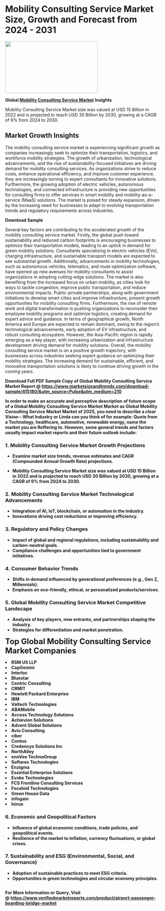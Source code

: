 <H1>Mobility Consulting Service Market Size, Growth and Forecast from 2024 - 2031</H1><img class="aligncenter size-medium wp-image-584254" src="https://thirdeyenews.in/wp-content/uploads/2024/09/Global-Market-Research-300x168.jpeg" alt="" width="300" height="168" /><p><strong>Global&nbsp;<a href="https://www.marketsizeandtrends.com/download-sample/415180/&amp;utm_source=Pulse&amp;utm_medium=210">Mobility Consulting Service Market</a> Insights</strong></p><p>Mobility Consulting Service Market size was valued at USD 15 Billion in 2022 and is projected to reach USD 30 Billion by 2030, growing at a CAGR of 9% from 2024 to 2030.</p><p><h2>Market Growth Insights</h2> <p>The mobility consulting service market is experiencing significant growth as companies increasingly seek to optimize their transportation, logistics, and workforce mobility strategies. The growth of urbanization, technological advancements, and the rise of sustainability-focused initiatives are driving demand for mobility consulting services. As organizations strive to reduce costs, enhance operational efficiency, and improve customer experience, they are increasingly turning to expert consultants for innovative solutions. Furthermore, the growing adoption of electric vehicles, autonomous technologies, and connected infrastructure is providing new opportunities for consulting firms to offer services in smart mobility and mobility-as-a-service (MaaS) solutions. The market is poised for steady expansion, driven by the increasing need for businesses to adapt to evolving transportation trends and regulatory requirements across industries.</p> <p><strong>Download Sample</strong></p> <p>Several key factors are contributing to the accelerated growth of the mobility consulting service market. Firstly, the global push toward sustainability and reduced carbon footprints is encouraging businesses to optimize their transportation models, leading to an uptick in demand for green mobility solutions. Consultants specializing in electric vehicles (EVs), charging infrastructure, and sustainable transport models are expected to see substantial growth. Additionally, advancements in mobility technologies, such as autonomous vehicles, telematics, and route optimization software, have opened up new avenues for mobility consultants to assist organizations in adopting cutting-edge solutions. The market is also benefiting from the increased focus on urban mobility, as cities look for ways to tackle congestion, improve public transportation, and reduce environmental impacts. Public-private partnerships, along with government initiatives to develop smart cities and improve infrastructure, present growth opportunities for mobility consulting firms. Furthermore, the rise of remote work and digital transformation is pushing organizations to reconsider their employee mobility programs and optimize logistics, creating demand for expert advice and guidance. In terms of geographical growth, North America and Europe are expected to remain dominant, owing to the region’s technological advancements, early adoption of EV infrastructure, and robust consulting ecosystem. However, the Asia-Pacific region is rapidly emerging as a key player, with increasing urbanization and infrastructure development driving demand for mobility solutions. Overall, the mobility consulting service market is on a positive growth trajectory, with businesses across industries seeking expert guidance on optimizing their mobility strategies. The increasing demand for sustainable, efficient, and innovative transportation solutions is likely to continue driving growth in the coming years. <p><strong></p><p><span class=""><strong>Download Full PDF Sample Copy of Global Mobility Consulting Service Market Report</strong> @ <a href="https://www.marketsizeandtrends.com/download-sample/415180/&amp;utm_source=Pulse&amp;utm_medium=210" target="_blank">https://www.marketsizeandtrends.com/download-sample/415180/&amp;utm_source=Pulse&amp;utm_medium=210</a></span></p><p>In order to make an accurate and perceptive description of future scope of a Global&nbsp;Mobility Consulting Service Market Market as Global&nbsp;Mobility Consulting Service Market Market of 2025, you need to describe a clear Vision &ndash; What Industry or Linda can you think of for example: Quote from a Technology, healthcare, automotive, renewable energy, name the market you are Reffering to. However, some general trends and factors usually impact market reports and their future outlook include:</p><h3>1.&nbsp;<strong>Mobility Consulting Service Market Growth Projections</strong></h3><ul><li>Examine market size trends, revenue estimates and CAGR (Compounded Annual Growth Rate) projections.</li><li><p>Mobility Consulting Service Market size was valued at USD 15 Billion in 2022 and is projected to reach USD 30 Billion by 2030, growing at a CAGR of 9% from 2024 to 2030.</p></li></ul><h3>2.&nbsp;<strong>Mobility Consulting Service Market Technological Advancements</strong></h3><ul><li>Integration of AI, IoT, blockchain, or automation in the industry.</li><li>Innovations driving cost reductions or improving efficiency.</li></ul><h3>3.&nbsp;<strong>Regulatory and Policy Changes</strong></h3><ul><li>Impact of global and regional regulations, including sustainability and carbon-neutral goals.</li><li>Compliance challenges and opportunities tied to government initiatives.</li></ul><h3>4.&nbsp;<strong>Consumer Behavior Trends</strong></h3><ul><li>Shifts in demand influenced by generational preferences (e.g., Gen Z, Millennials).</li><li>Emphasis on eco-friendly, ethical, or personalized products/services.</li></ul><h3>5.&nbsp;<strong>Global Mobility Consulting Service Market Competitive Landscape</strong></h3><ul><li>Analysis of key players, new entrants, and partnerships shaping the industry.</li><li>Strategies for differentiation and market penetration.</li></ul><p data-pm-slice="1 1 []"><span style="color: inherit; font-family: inherit; font-size: 25px;">Top Global Mobility Consulting Service Market Companies</span></p><div class="" data-test-id=""><p><li>RSM US LLP</li><li> CapGemini</li><li> Interloc</li><li> Bluestar</li><li> Centric Consulting</li><li> CRMIT</li><li> Hewlett Packard Enterprise</li><li> IBM</li><li> Valtech Technologies</li><li> ABAMobile</li><li> Access Technology Solutions</li><li> Achievion Solutions</li><li> Advent Global Solutions</li><li> Avio Consulting</li><li> ciber</li><li> Contus</li><li> Credencys Solutions Inc</li><li> NorthAlley</li><li> ennVee TechnoGroup</li><li> Softarex Technologies</li><li> Enzigma</li><li> Essintial Enterprise Solutions</li><li> Evoke Technologies</li><li> FCS Frontline Consulting Services</li><li> Focaloid Technologies</li><li> Green House Data</li><li> infogain</li><li> Inirus</li></p></div><h3>6.&nbsp;<strong>Economic and Geopolitical Factors</strong></h3><ul><li>Influence of global economic conditions, trade policies, and geopolitical events.</li><li>Resilience of the market to inflation, currency fluctuations, or global crises.</li></ul><h3>7.&nbsp;<strong>Sustainability and ESG (Environmental, Social, and Governance)</strong></h3><ul><li>Adoption of sustainable practices to meet ESG criteria.</li><li>Opportunities in green technologies and circular economy principles.</li></ul><h2><strong style="font-size: 14px;">For More Information or Query, Visit @&nbsp;</strong><a style="background-color: #ffffff; font-size: 14px;" href="https://www.marketsizeandtrends.com/report/mobility-consulting-service-market/" target="_blank">https://www.verifiedmarketreports.com/product/airport-passenger-boarding-bridge-market</a></h2>

